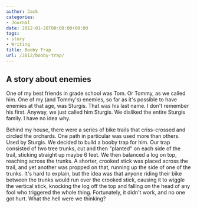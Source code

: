 ```yaml
---
author: Jack
categories:
- Journal
date: 2012-01-28T00:00:00+00:00
tags:
- story
- Writing
title: Booby Trap
url: /2012/booby-trap/
---
```


## A story about enemies</span> 
          
One of my best friends in grade school was Tom. Or Tommy, as we called him. One of my (and Tommy's) enemies, so far as it's possible to have enemies at that age, was Sturgis. That was his last name. I don't remember his first. Anyway, we just called him Sturgis. We disliked the entire Sturgis family. I have no idea why.

Behind my house, there were a series of bike trails that criss-crossed and circled the orchards. One path in particular was used more than others. Used by Sturgis. We decided to build a booby trap for him. Our trap consisted of two tree trunks, cut and then "planted" on each side of the trail, sticking straight up maybe 6 feet. We then balanced a log on top, reaching across the trunks. A shorter, crooked stick was placed across the trail, and yet another was propped on that, running up the side of one of the trunks. It's hard to explain, but the idea was that anyone riding their bike between the trunks would run over the crooked stick, causing it to wiggle the vertical stick, knocking the log off the top and falling on the head of any fool who triggered the whole thing. Fortunately, it didn't work, and no one got hurt. What the hell were we thinking?
